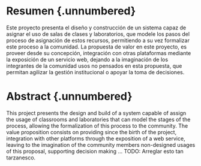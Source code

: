 # Resumen {.unnumbered}

Este proyecto presenta el diseño y construcción de un sistema capaz de asignar el uso de salas de clases y laboratorios, que modele los pasos del proceso de asignación de estos recursos, permitiendo a su vez formalizar este proceso a la comunidad.
La propuesta de valor en este proyecto, es proveer desde su concepción, integración con otras plataformas mediante la exposición de un servicio web, dejando a la imaginación de los integrantes de la comunidad usos no pensados en esta propuesta, que permitan agilizar la gestión institucional o apoyar la toma de decisiones.


# Abstract {.unnumbered}

This project presents the design and build of a system capable of assign the usage of classrooms and laboratories that can model the stages of the process, allowing the formalization of this process to the community.
The value proposition consists on providing since the birth of the project, integration with other platforms through the exposition of a web service, leaving to the imagination of the community members non-designed usages of this proposal, supporting decision making ... TODO: Arreglar esto tan tarzanesco.
